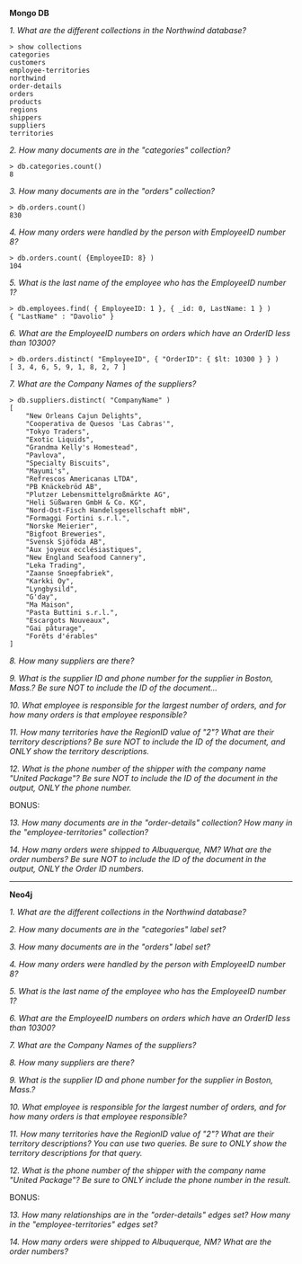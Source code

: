 **Mongo DB**

*1. What are the different collections in the Northwind database?*
```
> show collections
categories
customers
employee-territories
northwind
order-details
orders
products
regions
shippers
suppliers
territories
```
*2. How many documents are in the "categories" collection?*
```
> db.categories.count()
8
```
*3. How many documents are in the "orders" collection?*
```
> db.orders.count()
830
```
*4. How many orders were handled by the person with EmployeeID number 8?*
```
> db.orders.count( {EmployeeID: 8} )
104
```
*5. What is the last name of the employee who has the EmployeeID number 1?*
```
> db.employees.find( { EmployeeID: 1 }, { _id: 0, LastName: 1 } )
{ "LastName" : "Davolio" }
```
*6. What are the EmployeeID numbers on orders which have an OrderID less than 10300?*
```
> db.orders.distinct( "EmployeeID", { "OrderID": { $lt: 10300 } } )
[ 3, 4, 6, 5, 9, 1, 8, 2, 7 ]
```
*7. What are the Company Names of the suppliers?*
```
> db.suppliers.distinct( "CompanyName" )
[
	"New Orleans Cajun Delights",
	"Cooperativa de Quesos 'Las Cabras'",
	"Tokyo Traders",
	"Exotic Liquids",
	"Grandma Kelly's Homestead",
	"Pavlova",
	"Specialty Biscuits",
	"Mayumi's",
	"Refrescos Americanas LTDA",
	"PB Knäckebröd AB",
	"Plutzer Lebensmittelgroßmärkte AG",
	"Heli Süßwaren GmbH & Co. KG",
	"Nord-Ost-Fisch Handelsgesellschaft mbH",
	"Formaggi Fortini s.r.l.",
	"Norske Meierier",
	"Bigfoot Breweries",
	"Svensk Sjöföda AB",
	"Aux joyeux ecclésiastiques",
	"New England Seafood Cannery",
	"Leka Trading",
	"Zaanse Snoepfabriek",
	"Karkki Oy",
	"Lyngbysild",
	"G'day",
	"Ma Maison",
	"Pasta Buttini s.r.l.",
	"Escargots Nouveaux",
	"Gai pâturage",
	"Forêts d'érables"
]
```
*8. How many suppliers are there?*

*9. What is the supplier ID and phone number for the supplier in Boston, Mass.? Be sure NOT to include the ID of the document...*

*10. What employee is responsible for the largest number of orders, and for how many orders is that employee responsible?*

*11. How many territories have the RegionID value of "2"?  What are their territory descriptions? Be sure NOT to include the ID of the document, and ONLY show the territory descriptions.*

*12. What is the phone number of the shipper with the company name "United Package"? Be sure NOT to include the ID of the document in the output, ONLY the phone number.*


BONUS:

*13. How many documents are in the "order-details" collection?  How many in the "employee-territories" collection?*

*14. How many orders were shipped to Albuquerque, NM?  What are the order numbers? Be sure NOT to include the ID of the document in the output, ONLY the Order ID numbers.*

------------
       
**Neo4j**

*1. What are the different collections in the Northwind database?*

*2. How many documents are in the "categories" label set?*

*3. How many documents are in the "orders" label set?*

*4. How many orders were handled by the person with EmployeeID number 8?*

*5. What is the last name of the employee who has the EmployeeID number 1?*

*6. What are the EmployeeID numbers on orders which have an OrderID less than 10300?*

*7. What are the Company Names of the suppliers?*

*8. How many suppliers are there?*

*9. What is the supplier ID and phone number for the supplier in Boston, Mass.?*

*10. What employee is responsible for the largest number of orders, and for how many orders is that employee responsible?*

*11. How many territories have the RegionID value of "2"?  What are their territory descriptions? You can use two queries.  Be sure to ONLY show the territory descriptions for that query.*

*12. What is the phone number of the shipper with the company name "United Package"? Be sure to ONLY include the phone number in the result.*


BONUS:

*13. How many relationships are in the "order-details" edges set?  How many in the "employee-territories" edges set?*

*14. How many orders were shipped to Albuquerque, NM?  What are the order numbers?*
            
